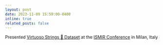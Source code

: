 ```yaml
---
layout: post
date: 2023-11-09 15:59:00-0400
inline: true
related_posts: false
---
```


Presented [Virtuoso Strings :violin: Dataset](https://github.com/arme-project/virtuoso-strings) at the [ISMIR Conference](https://ismir2023program.ismir.net/lbd_312.html) in Milan, Italy
